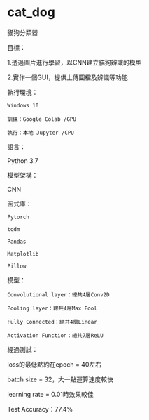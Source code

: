 # cat_dog
貓狗分類器

目標：

  1.透過圖片進行學習，以CNN建立貓狗辨識的模型
  
  2.實作一個GUI，提供上傳圖檔及辨識等功能


執行環境：

    Windows 10

    訓練：Google Colab /GPU

    執行：本地 Jupyter /CPU

語言：

  Python 3.7

模型架構：

  CNN

函式庫：

    Pytorch

    tqdm

    Pandas

    Matplotlib

    Pillow


模型：

    Convolutional layer：總共4層Conv2D
  
    Pooling layer：總共4層Max Pool
  
    Fully Connected：總共4層Linear
  
    Activation Function：總共7層ReLU


經過測試：

loss的最低點約在epoch = 40左右

batch size = 32，大一點運算速度較快

learning rate = 0.01時效果較佳

  
Test Accuracy：77.4%

  

